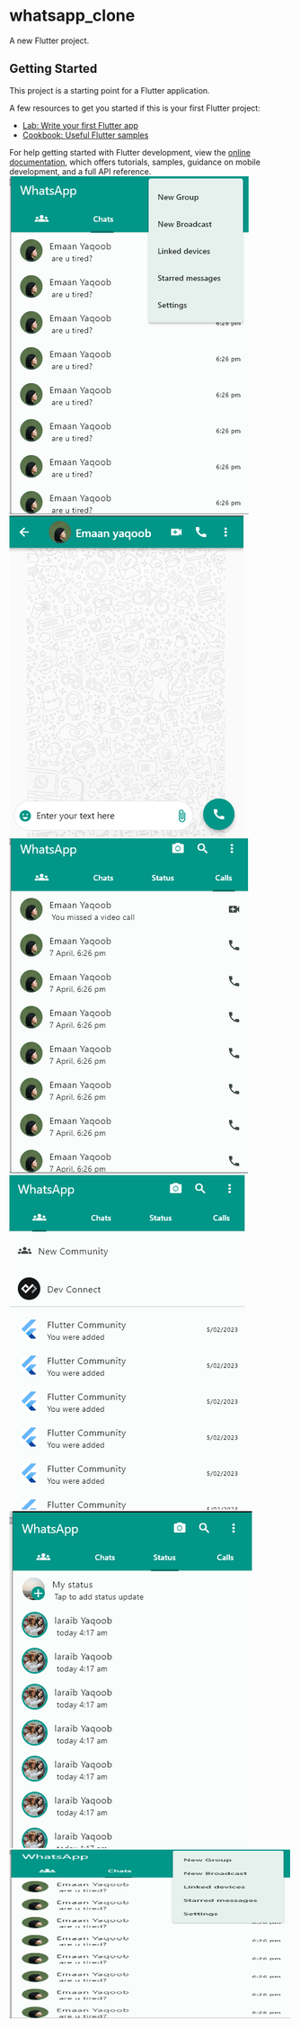 # whatsapp_clone

A new Flutter project.

## Getting Started

This project is a starting point for a Flutter application.

A few resources to get you started if this is your first Flutter project:

- [Lab: Write your first Flutter app](https://docs.flutter.dev/get-started/codelab)
- [Cookbook: Useful Flutter samples](https://docs.flutter.dev/cookbook)

For help getting started with Flutter development, view the
[online documentation](https://docs.flutter.dev/), which offers tutorials,
samples, guidance on mobile development, and a full API reference.
![Main screen](images/one.png)
![Chat Screen](images/two.png)
![Call screen](images/three.png)
![Community_screen](images/four.png)
![Status screen](images/five.png)
<img src="images/one.png" alt="alt text" width="500" height="300">